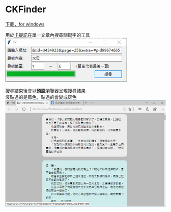 # CKFinder

[下載，for windows](https://github.com/xxi511/CKFinder/releases/download/0.0.1/CKFinder.exe)

用於[卡提諾](https://ck101.com/)在單一文章內搜尋關鍵字的工具       
![](https://github.com/xxi511/CKFinder/blob/master/image/img1.PNG)

搜尋結束後會以**預設**瀏覽器呈現搜尋結果    
沒點過的是藍色，點過的會變成灰色       
![](https://github.com/xxi511/CKFinder/blob/master/image/img2.PNG)

